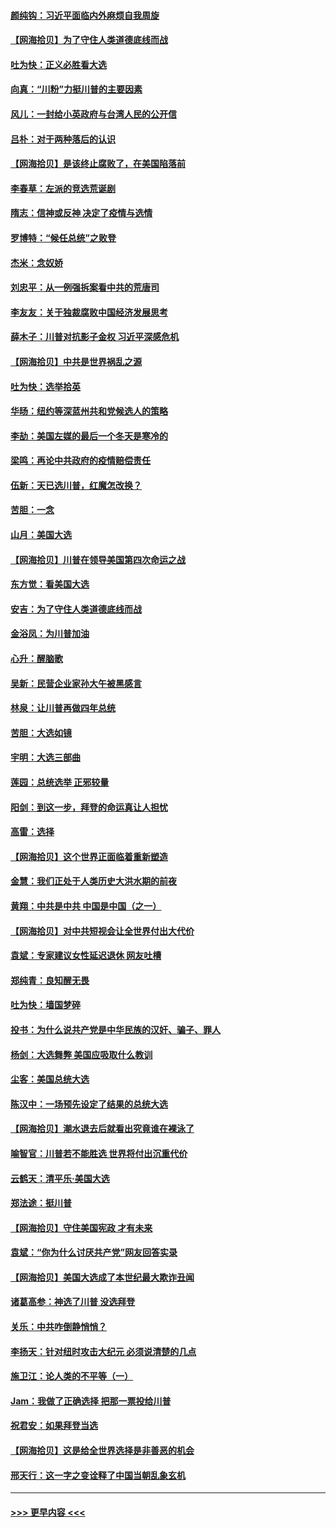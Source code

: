 #### [颜纯钩：习近平面临内外麻烦自我周旋](../pages/nsc993/n12563356.md?t=11202251) 
#### [【网海拾贝】为了守住人类道德底线而战](../pages/nsc993/n12562542.md?t=11202251) 
#### [吐为快：正义必胜看大选](../pages/nsc993/n12561967.md?t=11202251) 
#### [向真：“川粉”力挺川普的主要因素](../pages/nsc993/n12560774.md?t=11202251) 
#### [风儿：一封给小英政府与台湾人民的公开信](../pages/nsc993/n12560581.md?t=11202251) 
#### [吕朴：对于两种落后的认识](../pages/nsc993/n12560492.md?t=11202251) 
#### [【网海拾贝】是该终止腐败了，在美国陷落前](../pages/nsc993/n12559936.md?t=11202251) 
#### [李春草：左派的竞选荒诞剧](../pages/nsc993/n12558380.md?t=11202251) 
#### [隋志：信神或反神 决定了疫情与选情](../pages/nsc993/n12558255.md?t=11202251) 
#### [罗博特：“候任总统”之败登](../pages/nsc993/n12558189.md?t=11202251) 
#### [杰米：念奴娇](../pages/nsc993/n12558174.md?t=11202251) 
#### [刘忠平：从一例强拆案看中共的荒唐司](../pages/nsc993/n12558036.md?t=11202251) 
#### [李友友：关于独裁腐败中国经济发展思考](../pages/nsc993/n12558004.md?t=11202251) 
#### [薛木子：川普对抗影子金权 习近平深感危机](../pages/nsc993/n12557342.md?t=11202251) 
#### [【网海拾贝】中共是世界祸乱之源](../pages/nsc993/n12555353.md?t=11202251) 
#### [吐为快：选举拾英](../pages/nsc993/n12555041.md?t=11202251) 
#### [华旸：纽约等深蓝州共和党候选人的策略](../pages/nsc993/n12554309.md?t=11202251) 
#### [李劼：美国左媒的最后一个冬天是寒冷的](../pages/nsc993/n12552947.md?t=11202251) 
#### [梁鸣：再论中共政府的疫情赔偿责任](../pages/nsc993/n12553012.md?t=11202251) 
#### [伍新：天已选川普，红魔怎改换？](../pages/nsc993/n12552970.md?t=11202251) 
#### [苦胆：一念](../pages/nsc993/n12552957.md?t=11202251) 
#### [山月：美国大选](../pages/nsc993/n12552446.md?t=11202251) 
#### [【网海拾贝】川普在领导美国第四次命运之战](../pages/nsc993/n12551973.md?t=11202251) 
#### [东方觉：看美国大选](../pages/nsc993/n12551647.md?t=11202251) 
#### [安吉：为了守住人类道德底线而战](../pages/nsc993/n12551111.md?t=11202251) 
#### [金浴凤：为川普加油](../pages/nsc993/n12551085.md?t=11202251) 
#### [心升：醒脑歌](../pages/nsc993/n12550984.md?t=11202251) 
#### [吴新：民营企业家孙大午被黑感言](../pages/nsc993/n12550656.md?t=11202251) 
#### [林泉：让川普再做四年总统](../pages/nsc993/n12550640.md?t=11202251) 
#### [苦胆：大选如镜](../pages/nsc993/n12550630.md?t=11202251) 
#### [宇明：大选三部曲](../pages/nsc993/n12550603.md?t=11202251) 
#### [莲园：总统选举 正邪较量](../pages/nsc993/n12550594.md?t=11202251) 
#### [阳剑：到这一步，拜登的命运真让人担忧](../pages/nsc993/n12549093.md?t=11202251) 
#### [高雷：选择](../pages/nsc993/n12549087.md?t=11202251) 
#### [【网海拾贝】这个世界正面临着重新塑造](../pages/nsc993/n12548326.md?t=11202251) 
#### [金慧：我们正处于人类历史大洪水期的前夜](../pages/nsc993/n12547914.md?t=11202251) 
#### [黄翔：中共是中共 中国是中国（之一）](../pages/nsc993/n12547576.md?t=11202251) 
#### [【网海拾贝】对中共短视会让全世界付出大代价](../pages/nsc993/n12546043.md?t=11202251) 
#### [袁斌：专家建议女性延迟退休 网友吐槽](../pages/nsc993/n12545424.md?t=11202251) 
#### [郑纯青：良知醒无畏](../pages/nsc993/n12545394.md?t=11202251) 
#### [吐为快：墙国梦碎](../pages/nsc993/n12545309.md?t=11202251) 
#### [投书：为什么说共产党是中华民族的汉奸、骗子、罪人](../pages/nsc993/n12545089.md?t=11202251) 
#### [杨剑：大选舞弊 美国应吸取什么教训](../pages/nsc993/n12543937.md?t=11202251) 
#### [尘客：美国总统大选](../pages/nsc993/n12543828.md?t=11202251) 
#### [陈汉中：一场预先设定了结果的总统大选](../pages/nsc993/n12543564.md?t=11202251) 
#### [【网海拾贝】潮水退去后就看出究竟谁在裸泳了](../pages/nsc993/n12543321.md?t=11202251) 
#### [喻智官：川普若不能胜选 世界将付出沉重代价](../pages/nsc993/n12541352.md?t=11202251) 
#### [云鹤天：清平乐‧美国大选](../pages/nsc993/n12540916.md?t=11202251) 
#### [郑法途：挺川普](../pages/nsc993/n12540898.md?t=11202251) 
#### [【网海拾贝】守住美国宪政 才有未来](../pages/nsc993/n12540423.md?t=11202251) 
#### [袁斌：“你为什么讨厌共产党”网友回答实录](../pages/nsc993/n12540208.md?t=11202251) 
#### [【网海拾贝】美国大选成了本世纪最大欺诈丑闻](../pages/nsc993/n12538029.md?t=11202251) 
#### [诸葛高参：神选了川普 没选拜登](../pages/nsc993/n12537664.md?t=11202251) 
#### [关乐：中共咋倒静悄悄？](../pages/nsc993/n12537615.md?t=11202251) 
#### [李扬天：针对纽时攻击大纪元 必须说清楚的几点](../pages/nsc993/n12536001.md?t=11202251) 
#### [施卫江：论人类的不平等（一）](../pages/nsc993/n12535700.md?t=11202251) 
#### [Jam：我做了正确选择 把那一票投给川普](../pages/nsc993/n12535743.md?t=11202251) 
#### [祝君安：如果拜登当选](../pages/nsc993/n12535726.md?t=11202251) 
#### [【网海拾贝】这是给全世界选择是非善恶的机会](../pages/nsc993/n12535061.md?t=11202251) 
#### [邢天行：这一字之变诠释了中国当朝乱象玄机](../pages/nsc993/n12533446.md?t=11202251) 

----
#### [ >>> 更早内容 <<< ](../indexes/nsc993-earlier.md)

